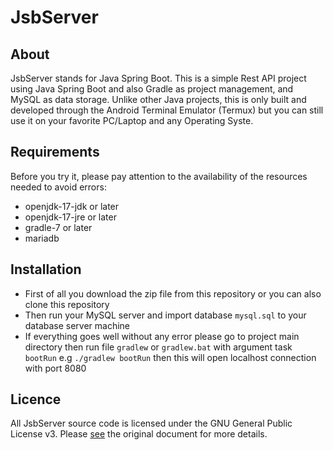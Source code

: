 # JsbServer
## About
JsbServer stands for Java Spring Boot. This is a simple Rest API project using Java Spring Boot and also Gradle as project management, and MySQL as data storage. Unlike other Java projects, this is only built and developed through the Android Terminal Emulator (Termux) but you can still use it on your favorite PC/Laptop and any Operating Syste.

## Requirements
Before you try it, please pay attention to the availability of the resources needed to avoid errors:
* openjdk-17-jdk or later
* openjdk-17-jre or later
* gradle-7 or later
* mariadb

## Installation
* First of all you download the zip file from this repository or you can also clone this repository
* Then run your MySQL server and import database `mysql.sql` to your database server machine
* If everything goes well without any error please go to project main directory then run file `gradlew` or `gradlew.bat` with argument task `bootRun` e.g `./gradlew bootRun` then this will open localhost connection with port 8080

## Licence
All JsbServer source code is licensed under the GNU General Public License v3. Please [see](https://www.gnu.org/licenses) the original document for more details.
